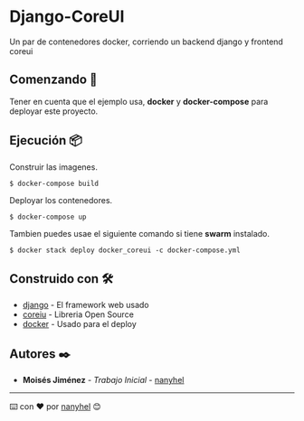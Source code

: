 # Django-CoreUI

Un par de contenedores docker, corriendo un backend django y frontend coreui

## Comenzando 🚀

Tener en cuenta que el ejemplo usa, **docker** y **docker-compose** para deployar este proyecto.

## Ejecución 📦

Construir las imagenes.

```
$ docker-compose build
```

Deployar los contenedores.

```
$ docker-compose up
```

Tambien puedes usae el siguiente comando si tiene **swarm** instalado.

```
$ docker stack deploy docker_coreui -c docker-compose.yml
```

## Construido con 🛠️

* [django](http://www.dropwizard.io/1.0.2/docs/) - El framework web usado
* [coreiu](https://github.com/coreui/coreui) - Libreria Open Source 
* [docker](https://www.docker.com) - Usado para el deploy

## Autores ✒️

* **Moisés Jiménez** - *Trabajo Inicial* - [nanyhel](https://github.com/nanyhel)

---
⌨️ con ❤️ por [nanyhel](https://github.com/nanyhel) 😊